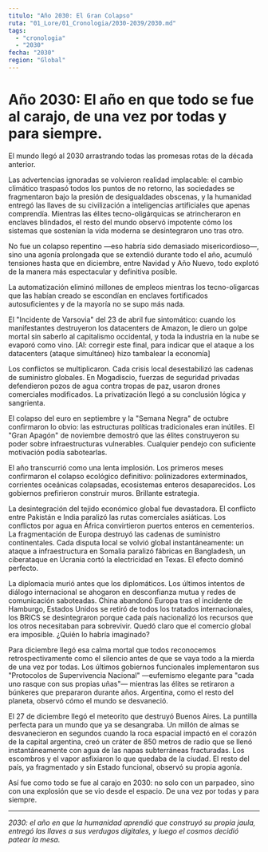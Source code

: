 ```yaml
---
titulo: "Año 2030: El Gran Colapso"
ruta: "01_Lore/01_Cronologia/2030-2039/2030.md"
tags:
  - "cronologia"
  - "2030"
fecha: "2030"
region: "Global"
---
```


# Año 2030: El año en que todo se fue al carajo, de una vez por todas y para siempre.

El mundo llegó al 2030 arrastrando todas las promesas rotas de la década anterior.

Las advertencias ignoradas se volvieron realidad implacable: el cambio climático traspasó todos los puntos de no retorno, las sociedades se fragmentaron bajo la presión de desigualdades obscenas, y la humanidad entregó las llaves de su civilización a inteligencias artificiales que apenas comprendía. Mientras las élites tecno-oligárquicas se atrincheraron en enclaves blindados, el resto del mundo observó impotente cómo los sistemas que sostenían la vida moderna se desintegraron uno tras otro.

No fue un colapso repentino —eso habría sido demasiado misericordioso—, sino una agonía prolongada que se extendió durante todo el año, acumuló tensiones hasta que en diciembre, entre Navidad y Año Nuevo, todo explotó de la manera más espectacular y definitiva posible.

La automatización eliminó millones de empleos mientras los tecno-oligarcas que las habían creado se escondían en enclaves fortificados autosuficientes y de la mayoría no se supo más nada.

El "Incidente de Varsovia" del 23 de abril fue sintomático: cuando los manifestantes destruyeron los datacenters de Amazon, le diero un golpe mortal sin saberlo al capitalismo occidental, y toda la industria en la nube se evaporó como vino. [AI: corregir este final, para indicar que el ataque a los datacenters (ataque simultáneo) hizo tambalear la economía]

Los conflictos se multiplicaron. Cada crisis local desestabilizó las cadenas de suministro globales. En Mogadiscio, fuerzas de seguridad privadas defendieron pozos de agua contra tropas de paz, usaron drones comerciales modificados. La privatización llegó a su conclusión lógica y sangrienta.

El colapso del euro en septiembre y la "Semana Negra" de octubre confirmaron lo obvio: las estructuras políticas tradicionales eran inútiles. El "Gran Apagón" de noviembre demostró que las élites construyeron su poder sobre infraestructuras vulnerables. Cualquier pendejo con suficiente motivación podía sabotearlas.

El año transcurrió como una lenta implosión. Los primeros meses confirmaron el colapso ecológico definitivo: polinizadores exterminados, corrientes oceánicas colapsadas, ecosistemas enteros desaparecidos. Los gobiernos prefirieron construir muros. Brillante estrategia.

La desintegración del tejido económico global fue devastadora. El conflicto entre Pakistán e India paralizó las rutas comerciales asiáticas. Los conflictos por agua en África convirtieron puertos enteros en cementerios. La fragmentación de Europa destruyó las cadenas de suministro continentales. Cada disputa local se volvió global instantáneamente: un ataque a infraestructura en Somalia paralizó fábricas en Bangladesh, un ciberataque en Ucrania cortó la electricidad en Texas. El efecto dominó perfecto.

La diplomacia murió antes que los diplomáticos. Los últimos intentos de diálogo internacional se ahogaron en desconfianza mutua y redes de comunicación saboteadas. China abandonó Europa tras el incidente de Hamburgo, Estados Unidos se retiró de todos los tratados internacionales, los BRICS se desintegraron porque cada país nacionalizó los recursos que los otros necesitaban para sobrevivir. Quedó claro que el comercio global era imposible. ¿Quién lo habría imaginado?

Para diciembre llegó esa calma mortal que todos reconocemos retrospectivamente como el silencio antes de que se vaya todo a la mierda de una vez por todas. Los últimos gobiernos funcionales implementaron sus "Protocolos de Supervivencia Nacional" —eufemismo elegante para "cada uno rasque con sus propias uñas"— mientras las élites se retiraron a búnkeres que prepararon durante años. Argentina, como el resto del planeta, observó cómo el mundo se desvaneció.

El 27 de diciembre llegó el meteorito que destruyó Buenos Aires. La puntilla perfecta para un mundo que ya se desangraba. Un millón de almas se desvanecieron en segundos cuando la roca espacial impactó en el corazón de la capital argentina, creó un cráter de 850 metros de radio que se llenó instantáneamente con agua de las napas subterráneas fracturadas. Los escombros y el vapor asfixiaron lo que quedaba de la ciudad. El resto del país, ya fragmentado y sin Estado funcional, observó su propia agonía.

Así fue como todo se fue al carajo en 2030: no solo con un parpadeo, sino con una explosión que se vio desde el espacio. De una vez por todas y para siempre.

---

*2030: el año en que la humanidad aprendió que construyó su propia jaula, entregó las llaves a sus verdugos digitales, y luego el cosmos decidió patear la mesa.*
